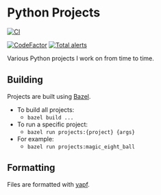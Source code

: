 # Python Projects

[![CI](https://github.com/tedsilb/PythonProjects/actions/workflows/main.yml/badge.svg)](https://github.com/tedsilb/PythonProjects/actions/workflows/main.yml)

[![CodeFactor](https://www.codefactor.io/repository/github/tedsilb/pythonprojects/badge)](https://www.codefactor.io/repository/github/tedsilb/pythonprojects) [![Total alerts](https://img.shields.io/lgtm/alerts/g/tedsilb/PythonProjects.svg?logo=lgtm&logoWidth=18)](https://lgtm.com/projects/g/tedsilb/PythonProjects/alerts/)

Various Python projects I work on from time to time.

## Building

Projects are built using [Bazel](https://bazel.build).

- To build all projects:
  - `bazel build ...`
- To run a specific project:
  - `bazel run projects:{project} {args}`
- For example:
  - `bazel run projects:magic_eight_ball`

## Formatting

Files are formatted with [yapf](https://github.com/google/yapf).
